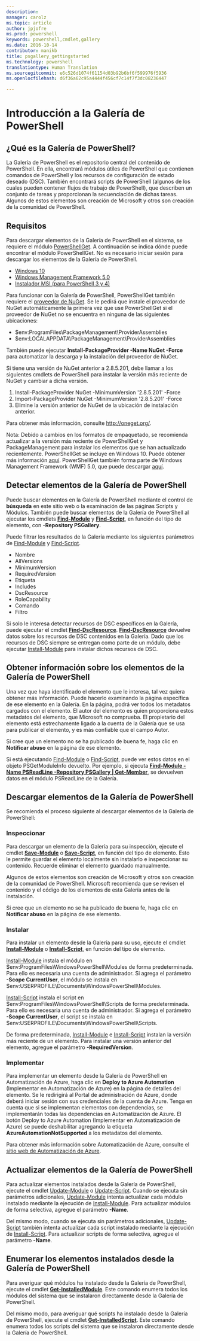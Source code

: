 ```yaml
---
description: 
manager: carolz
ms.topic: article
author: jpjofre
ms.prod: powershell
keywords: powershell,cmdlet,gallery
ms.date: 2016-10-14
contributor: manikb
title: psgallery_gettingstarted
ms.technology: powershell
translationtype: Human Translation
ms.sourcegitcommit: e6c526d1074f61154d03b92b6bf6f599976f5936
ms.openlocfilehash: d6f36a62c95a4444f456cf7c14f7f3dc08236447

---
```


# Introducción a la Galería de PowerShell

## ¿Qué es la Galería de PowerShell?

La Galería de PowerShell es el repositorio central del contenido de PowerShell.
En ella, encontrará módulos útiles de PowerShell que contienen comandos de PowerShell y los recursos de configuración de estado deseado (DSC). También encontrará scripts de PowerShell (algunos de los cuales pueden contener flujos de trabajo de PowerShell), que describen un conjunto de tareas y proporcionan la secuenciación de dichas tareas.
Algunos de estos elementos son creación de Microsoft y otros son creación de la comunidad de PowerShell.

## Requisitos

Para descargar elementos de la Galería de PowerShell en el sistema, se requiere el módulo [PowerShellGet](http://go.microsoft.com/fwlink/?LinkID=760387&clcid=0x409). A continuación se indica dónde puede encontrar el módulo PowerShellGet. No es necesario iniciar sesión para descargar los elementos de la Galería de PowerShell.

-   [Windows 10](http://go.microsoft.com/fwlink/?LinkID=624830&clcid=0x409)
-   [Windows Management Framework 5.0](http://go.microsoft.com/fwlink/?LinkId=398175)
-   [Instalador MSI (para PowerShell 3 y 4)](http://go.microsoft.com/fwlink/?LinkID=746217&clcid=0x409)

Para funcionar con la Galería de PowerShell, PowerShellGet también requiere el [proveedor de NuGet](http://go.microsoft.com/fwlink/?LinkId=722208). Se le pedirá que instale el proveedor de NuGet automáticamente la primera vez que use PowerShellGet si el proveedor de NuGet no se encuentra en ninguna de las siguientes ubicaciones:

-   $env:ProgramFiles\\PackageManagement\\ProviderAssemblies
-   $env:LOCALAPPDATA\\PackageManagement\\ProviderAssemblies

También puede ejecutar **Install-PackageProvider -Name NuGet -Force** para automatizar la descarga y la instalación del proveedor de NuGet.

  
Si tiene una versión de NuGet anterior a 2.8.5.201, debe llamar a los siguientes cmdlets de PowerShell para instalar la versión más reciente de NuGet y cambiar a dicha versión.

1.  Install-PackageProvider NuGet -MinimumVersion '2.8.5.201' -Force
2.  Import-PackageProvider NuGet -MinimumVersion '2.8.5.201' -Force
3.  Elimine la versión anterior de NuGet de la ubicación de instalación anterior.

Para obtener más información, consulte <http://oneget.org/>.

  
Nota: Debido a cambios en los formatos de empaquetado, se recomienda actualizar a la versión más reciente de PowerShellGet y PackageManagement para instalar los elementos que se han actualizado recientemente. PowerShellGet se incluye en Windows 10. Puede obtener más información [aquí](http://go.microsoft.com/fwlink/?LinkID=624830&clcid=0x409).
PowerShellGet también forma parte de Windows Management Framework (WMF) 5.0, que puede descargar [aquí](http://go.microsoft.com/fwlink/?LinkId=398175).

## Detectar elementos de la Galería de PowerShell

Puede buscar elementos en la Galería de PowerShell mediante el control de **búsqueda** en este sitio web o la examinación de las páginas Scripts y Módulos. También puede buscar elementos de la Galería de PowerShell al ejecutar los cmdlets [**Find-Module**](http://go.microsoft.com/fwlink/?LinkID=760387&clcid=0x409) y [**Find-Script**](http://go.microsoft.com/fwlink/?LinkID=760387&clcid=0x409), en función del tipo de elemento, con **-Repository PSGallery**.

Puede filtrar los resultados de la Galería mediante los siguientes parámetros de [Find-Module](http://go.microsoft.com/fwlink/?LinkID=760387&clcid=0x409) y [Find-Script](http://go.microsoft.com/fwlink/?LinkID=760387&clcid=0x409).

- Nombre
- AllVersions
- MinimumVersion
- RequiredVersion
- Etiqueta
- Includes
- DscResource
- RoleCapability
- Comando
- Filtro

Si solo le interesa detectar recursos de DSC específicos en la Galería, puede ejecutar el cmdlet [**Find-DscResource**](http://go.microsoft.com/fwlink/?LinkID=760387&clcid=0x409).
[**Find-DscResource**](http://go.microsoft.com/fwlink/?LinkID=760387&clcid=0x409) devuelve datos sobre los recursos de DSC contenidos en la Galería. Dado que los recursos de DSC siempre se entregan como parte de un módulo, debe ejecutar [Install-Module](http://go.microsoft.com/fwlink/?LinkID=760387&clcid=0x409) para instalar dichos recursos de DSC.

## Obtener información sobre los elementos de la Galería de PowerShell

Una vez que haya identificado el elemento que le interesa, tal vez quiera obtener más información. Puede hacerlo examinando la página específica de ese elemento en la Galería. En la página, podrá ver todos los metadatos cargados con el elemento. El autor del elemento es quien proporciona estos metadatos del elemento, que Microsoft no comprueba. El propietario del elemento está estrechamente ligado a la cuenta de la Galería que se usa para publicar el elemento, y es más confiable que el campo Autor.

Si cree que un elemento no se ha publicado de buena fe, haga clic en **Notificar abuso** en la página de ese elemento.

Si está ejecutando [Find-Module](http://go.microsoft.com/fwlink/?LinkID=760387&clcid=0x409) o [Find-Script](http://go.microsoft.com/fwlink/?LinkID=760387&clcid=0x409), puede ver estos datos en el objeto PSGetModuleInfo devuelto. Por ejemplo, si ejecuta [**Find-Module -Name PSReadLine -Repository PSGallery | Get-Member**](http://go.microsoft.com/fwlink/?LinkID=760387&clcid=0x409), se devuelven datos en el módulo PSReadLine de la Galería.

## Descargar elementos de la Galería de PowerShell

Se recomienda el proceso siguiente al descargar elementos de la Galería de PowerShell:

### Inspeccionar

Para descargar un elemento de la Galería para su inspección, ejecute el cmdlet [**Save-Module**](http://go.microsoft.com/fwlink/?LinkID=760387&clcid=0x409) o [**Save-Script**](http://go.microsoft.com/fwlink/?LinkID=760387&clcid=0x409), en función del tipo de elemento. Esto le permite guardar el elemento localmente sin instalarlo e inspeccionar su contenido. Recuerde eliminar el elemento guardado manualmente.

Algunos de estos elementos son creación de Microsoft y otros son creación de la comunidad de PowerShell. Microsoft recomienda que se revisen el contenido y el código de los elementos de esta Galería antes de la instalación.

Si cree que un elemento no se ha publicado de buena fe, haga clic en **Notificar abuso** en la página de ese elemento.

### Instalar

Para instalar un elemento desde la Galería para su uso, ejecute el cmdlet [**Install-Module**](http://go.microsoft.com/fwlink/?LinkID=760387&clcid=0x409) o [**Install-Script**](http://go.microsoft.com/fwlink/?LinkID=760387&clcid=0x409), en función del tipo de elemento.

[Install-Module](http://go.microsoft.com/fwlink/?LinkID=760387&clcid=0x409) instala el módulo en $env:ProgramFiles\\WindowsPowerShell\\Modules de forma predeterminada. Para ello es necesaria una cuenta de administrador. Si agrega el parámetro **-Scope CurrentUser**, el módulo se instala en $env:USERPROFILE\\Documents\\WindowsPowerShell\\Modules.

[Install-Script](http://go.microsoft.com/fwlink/?LinkID=760387&clcid=0x409) instala el script en $env:ProgramFiles\\WindowsPowerShell\\Scripts de forma predeterminada. Para ello es necesaria una cuenta de administrador. Si agrega el parámetro **-Scope CurrentUser**, el script se instala en $env:USERPROFILE\\Documents\\WindowsPowerShell\\Scripts.

De forma predeterminada, [Install-Module](http://go.microsoft.com/fwlink/?LinkID=760387&clcid=0x409) e [Install-Script](http://go.microsoft.com/fwlink/?LinkID=760387&clcid=0x409) instalan la versión más reciente de un elemento. Para instalar una versión anterior del elemento, agregue el parámetro **-RequiredVersion**.

### Implementar

Para implementar un elemento desde la Galería de PowerShell en Automatización de Azure, haga clic en **Deploy to Azure Automation** (Implementar en Automatización de Azure) en la página de detalles del elemento. Se le redirigirá al Portal de administración de Azure, donde deberá iniciar sesión con sus credenciales de la cuenta de Azure. Tenga en cuenta que si se implementan elementos con dependencias, se implementarán todas las dependencias en Automatización de Azure. El botón Deploy to Azure Automation (Implementar en Automatización de Azure) se puede deshabilitar agregando la etiqueta **AzureAutomationNotSupported** a los metadatos del elemento.

Para obtener más información sobre Automatización de Azure, consulte el [sitio web de Automatización de Azure](http://azure.microsoft.com/en-us/services/automation/).

## Actualizar elementos de la Galería de PowerShell

Para actualizar elementos instalados desde la Galería de PowerShell, ejecute el cmdlet [Update-Module](http://go.microsoft.com/fwlink/?LinkID=760387&clcid=0x409) o [Update-Script](http://go.microsoft.com/fwlink/?LinkID=760387&clcid=0x409). Cuando se ejecuta sin parámetros adicionales, [Update-Module](http://go.microsoft.com/fwlink/?LinkID=760387&clcid=0x409) intenta actualizar cada módulo instalado mediante la ejecución de [Install-Module](http://go.microsoft.com/fwlink/?LinkID=760387&clcid=0x409).
Para actualizar módulos de forma selectiva, agregue el parámetro **-Name**.

Del mismo modo, cuando se ejecuta sin parámetros adicionales, [Update-Script](http://go.microsoft.com/fwlink/?LinkID=760387&clcid=0x409) también intenta actualizar cada script instalado mediante la ejecución de [Install-Script](http://go.microsoft.com/fwlink/?LinkID=760387&clcid=0x409).
Para actualizar scripts de forma selectiva, agregue el parámetro **-Name**.

## Enumerar los elementos instalados desde la Galería de PowerShell

Para averiguar qué módulos ha instalado desde la Galería de PowerShell, ejecute el cmdlet [**Get-InstalledModule**](http://go.microsoft.com/fwlink/?LinkID=760387&clcid=0x409). Este comando enumera todos los módulos del sistema que se instalaron directamente desde la Galería de PowerShell.

Del mismo modo, para averiguar qué scripts ha instalado desde la Galería de PowerShell, ejecute el cmdlet [**Get-InstalledScript**](http://go.microsoft.com/fwlink/?LinkID=760387&clcid=0x409). Este comando enumera todos los scripts del sistema que se instalaron directamente desde la Galería de PowerShell.




<!--HONumber=Oct16_HO2-->


